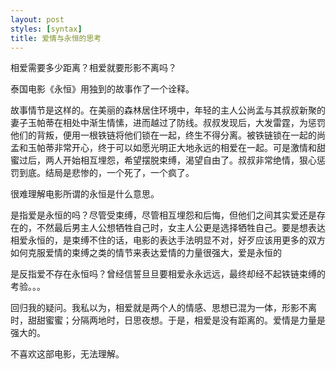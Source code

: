 ```yaml
---
layout: post
styles: [syntax]
title: 爱情与永恒的思考
---
```


相爱需要多少距离？相爱就要形影不离吗？

泰国电影《永恒》用独到的故事作了一个诠释。

故事情节是这样的。在美丽的森林居住环境中，年轻的主人公尚孟与其叔叔新聚的妻子玉帕蒂在相处中渐生情愫，进而越过了防线。叔叔发现后，大发雷霆，为惩罚他们的背叛，便用一根铁链将他们锁在一起，终生不得分离。被铁链锁在一起的尚孟和玉帕蒂非常开心，终于可以如愿光明正大地永远的相爱在一起。可是激情和甜蜜过后，两人开始相互埋怨，希望摆脱束缚，渴望自由了。叔叔非常绝情，狠心惩罚到底。结局是悲惨的，一个死了，一个疯了。

很难理解电影所谓的永恒是什么意思。

是指爱是永恒的吗？尽管受束缚，尽管相互埋怨和后悔，但他们之间其实爱还是存在的，不然最后男主人公想牺牲自己时，女主人公更是选择牺牲自己。要是想表达相爱永恒的，是束缚不住的话，电影的表达手法明显不对，好歹应该用更多的双方如何克服爱情的束缚之类的情节来表达爱情的力量很强大，爱是永恒的

是反指爱不存在永恒吗？曾经信誓旦旦要相爱永永远远，最终却经不起铁链束缚的考验。。。

回归我的疑问。我私以为，相爱就是两个人的情感、思想已混为一体，形影不离时，甜甜蜜蜜；分隔两地时，日思夜想。于是，相爱是没有距离的。爱情是力量是强大的。

不喜欢这部电影，无法理解。

